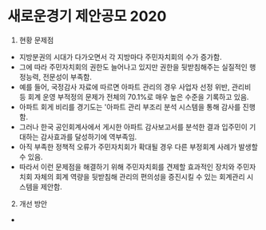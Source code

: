# 새로운경기 제안공모 2020

1. 현황 문제점
- 지방분권의 시대가 다가오면서 각 지방마다 주민자치회의 수가 증가함.
- 그에 따라 주민자치회의 권한도 늘어나고 있지만 권한을 뒷받침해주는 실질적인 행정능력, 전문성이 부족함.
- 예를 들어, 국정감사 자료에 따르면 아파트 관리의 경우 사업자 선정 위반, 관리비 등 회계 운영 부적정의 문제가 전체의 70.1%로 매우 높은 수준을 기록하고 있음.
- 아파트 회게 비리를 경기도는 '아파트 관리 부조리 분석 시스템을 통해 감사를 진행함.
- 그러나 한국 공인회계사에서 게시한 아파트 감사보고서를 분석한 결과 입주민이 기대하는 감사효과를 달성하기에 역부족임.
- 아직 부족한 정책적 오류가 주민자치회가 확대될 경우 다른 부정회계 사례가 발생할 수 있음. 
- 따라서 이런 문제점을 해결하기 위해 주민자치회를 견제할 효과적인 장치와 주민자치회 자체의 회계 역량을 뒷받침해 관리의 편의성을 증진시킬 수 있는 회계관리 시스템을 제안함.

2. 개선 방안
- 
